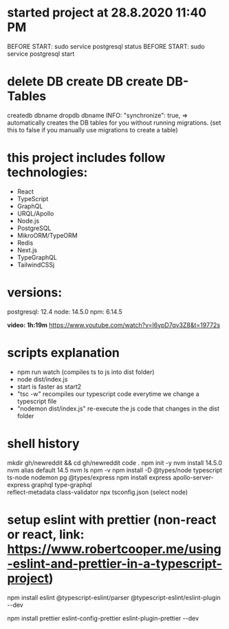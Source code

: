 # started project at 28.8.2020 11:40 PM
BEFORE START: sudo service postgresql status
BEFORE START: sudo service postgresql start
# delete DB create DB create DB-Tables
createdb dbname
dropdb dbname
INFO: "synchronize": true, => automatically creates the DB tables for you without running 
      migrations. (set this to false if you manually use migrations to create a table)
# this project includes follow technologies:
- React
- TypeScript
- GraphQL
- URQL/Apollo
- Node.js
- PostgreSQL
- MikroORM/TypeORM
- Redis
- Next.js
- TypeGraphQL
- TailwindCSSj

# versions:
postgresql: 12.4
node: 14.5.0
npm: 6.14.5

**video: 1h:19m**
https://www.youtube.com/watch?v=I6ypD7qv3Z8&t=19772s

# scripts explanation
- npm run watch (compiles ts to js into dist folder)
- node dist/index.js
- start is faster as start2
- "tsc -w" recompiles our typescript code everytime we change a typescript file
- "nodemon dist/index.js" re-execute the js code that changes in the dist folder

# shell history 

mkdir gh/newreddit && cd gh/newreddit
code .
npm init -y
nvm install 14.5.0
nvm alias default 14.5
nvm ls
npm -v
npm install -D @types/node typescript ts-node nodemon pg @types/express
npm install express apollo-server-express graphql type-graphql \
reflect-metadata class-validator 
npx tsconfig.json (select node)

# setup eslint with prettier (non-react or react, link: https://www.robertcooper.me/using-eslint-and-prettier-in-a-typescript-project)
npm install eslint @typescript-eslint/parser @typescript-eslint/eslint-plugin --dev

npm install prettier eslint-config-prettier eslint-plugin-prettier --dev


